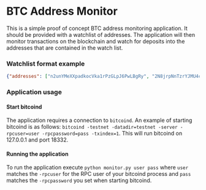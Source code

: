 # BTC Address Monitor

This is a simple proof of concept BTC address monitoring application. It should be provided with a watchlist of 
addresses. The application will then monitor transactions on the blockchain and watch for deposits into the addresses
that are contained in the watch list.

### Watchlist format example

```json
{"addresses": ["n2unYMeXXpadkocVka1rPzGLpJ6PwLBgRy", "2N8jrpNnTzrYJMU4cLfmQudbRemyLyQKWnC"]}
```

### Application usage

#### Start bitcoind

The application requires a connection to `bitcoind`. An example of starting bitcoind is as follows: 
`bitcoind -testnet -datadir=testnet -server -rpcuser=user -rpcpassword=pass -txindex=1`. This
will run bitcoind on 127.0.0.1 and port 18332.

#### Running the application

To run the application execute `python monitor.py user pass` where `user` matches the `-rpcuser` for the RPC
user of your bitcoind process and `pass` matches the `-rpcpassword` you set when starting bitcoind.

